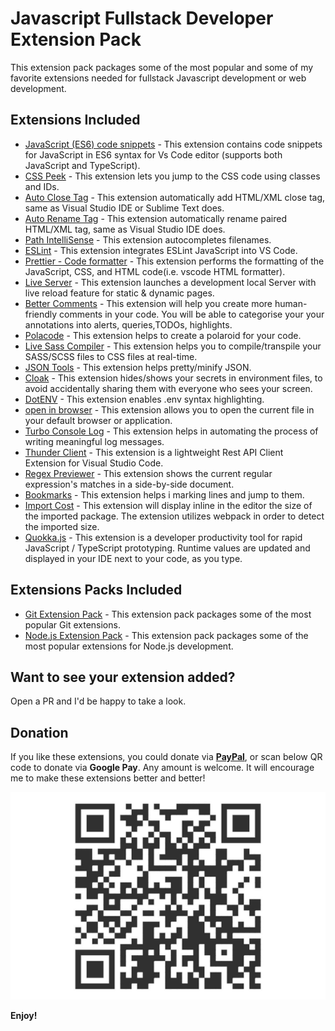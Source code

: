 # Javascript Fullstack Developer Extension Pack
This extension pack packages some of the most popular and some of my favorite extensions needed for fullstack Javascript development or web development.

## Extensions Included

* [JavaScript (ES6) code snippets](https://marketplace.visualstudio.com/items?itemName=xabikos.JavaScriptSnippets) - This extension contains code snippets for JavaScript in ES6 syntax for Vs Code editor (supports both JavaScript and TypeScript).
* [CSS Peek](https://marketplace.visualstudio.com/items?itemName=pranaygp.vscode-css-peek) - This extension lets you jump to the CSS code using classes and IDs.
* [Auto Close Tag](https://marketplace.visualstudio.com/items?itemName=formulahendry.auto-close-tag) - This extension automatically add HTML/XML close tag, same as Visual Studio IDE or Sublime Text does.
* [Auto Rename Tag](https://marketplace.visualstudio.com/items?itemName=formulahendry.auto-rename-tag) - This extension automatically rename paired HTML/XML tag, same as Visual Studio IDE does.
* [Path IntelliSense](https://marketplace.visualstudio.com/items?itemName=christian-kohler.path-intellisense) - This extension autocompletes filenames.
* [ESLint](https://marketplace.visualstudio.com/items?itemName=dbaeumer.vscode-eslint) - This extension integrates ESLint JavaScript into VS Code.
* [Prettier - Code formatter](https://marketplace.visualstudio.com/items?itemName=esbenp.prettier-vscode) - This extension performs the formatting of the JavaScript, CSS, and HTML code(i.e. vscode HTML formatter).
* [Live Server](https://marketplace.visualstudio.com/items?itemName=ritwickdey.LiveServer) - This extension launches a development local Server with live reload feature for static & dynamic pages.
* [Better Comments](https://marketplace.visualstudio.com/items?itemName=aaron-bond.better-comments) - This extension will help you create more human-friendly comments in your code. You will be able to categorise your  your annotations into alerts, queries,TODOs, highlights.
* [Polacode](https://marketplace.visualstudio.com/items?itemName=pnp.polacode) - This extension helps to create a polaroid for your code.
* [Live Sass Compiler](https://marketplace.visualstudio.com/items?itemName=glenn2223.live-sass) - This extension helps you to compile/transpile your SASS/SCSS files to CSS files at real-time.
* [JSON Tools](https://marketplace.visualstudio.com/items?itemName=eriklynd.json-tools) - This extension helps pretty/minify JSON.
* [Cloak](https://marketplace.visualstudio.com/items?itemName=johnpapa.vscode-cloak) - This extension hides/shows your secrets in environment files, to avoid accidentally sharing them with everyone who sees your screen.
* [DotENV](https://marketplace.visualstudio.com/items?itemName=mikestead.dotenv) - This extension enables .env syntax highlighting.
* [open in browser](https://marketplace.visualstudio.com/items?itemName=techer.open-in-browser) - This extension allows you to open the current file in your default browser or application.
* [Turbo Console Log](https://marketplace.visualstudio.com/items?itemName=ChakrounAnas.turbo-console-log) - This extension helps in automating the process of writing meaningful log messages.
* [Thunder Client](https://marketplace.visualstudio.com/items?itemName=rangav.vscode-thunder-client) - This extension is a lightweight Rest API Client Extension for Visual Studio Code.
* [Regex Previewer](https://marketplace.visualstudio.com/items?itemName=chrmarti.regex) - This extension shows the current regular expression's matches in a side-by-side document.
* [Bookmarks](https://marketplace.visualstudio.com/items?itemName=alefragnani.Bookmarks) - This extension helps i marking lines and jump to them.
* [Import Cost](https://marketplace.visualstudio.com/items?itemName=wix.vscode-import-cost) - This extension will display inline in the editor the size of the imported package. The extension utilizes webpack in order to detect the imported size.
* [Quokka.js](https://marketplace.visualstudio.com/items?itemName=WallabyJs.quokka-vscode) - This extension is a developer productivity tool for rapid JavaScript / TypeScript prototyping. Runtime values are updated and displayed in your IDE next to your code, as you type.



## Extensions Packs Included
* [Git Extension Pack](https://marketplace.visualstudio.com/items?itemName=donjayamanne.git-extension-pack) - This extension pack packages some of the most popular Git extensions.
* [Node.js Extension Pack](https://marketplace.visualstudio.com/items?itemName=waderyan.nodejs-extension-pack) - This extension pack packages some of the most popular extensions for Node.js development.




## Want to see your extension added?

Open a PR and I'd be happy to take a look.

## Donation

If you like these extensions, you could donate via **[PayPal](https://www.paypal.com/paypalme/demystifyingjs)**, or scan below QR code to donate via **Google Pay**. Any amount is welcome. It will encourage me to make these extensions better and better!

![Gpay](images/gpay.jpeg)

**Enjoy!**
